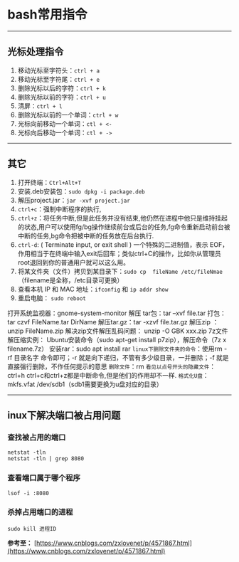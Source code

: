 # bash常用指令

---

## 光标处理指令

1. 移动光标至字符头：`ctrl + a`
2. 移动光标至字符尾：`ctrl + e`
3. 删除光标以后的字符：`ctrl + k`
4. 删除光标以前的字符：`ctrl + u`
5. 清屏：`ctrl + l`
6. 删除光标以前的一个单词：`ctrl + w`
7. 光标向前移动一个单词：`ctl + <-`
8. 光标向后移动一个单词：`ctl + ->`

---

## 其它

1. 打开终端：`Ctrl+Alt+T`
2. 安装.deb安装包：`sudo dpkg -i package.deb`
3. 解压project.jar：`jar -xvf project.jar`
4. `ctrl+c`：强制中断程序的执行,
5. `ctrl+z`：将任务中断,但是此任务并没有结束,他仍然在进程中他只是维持挂起的状态,用户可以使用fg/bg操作继续前台或后台的任务,fg命令重新启动前台被中断的任务,bg命令把被中断的任务放在后台执行.
6. `ctrl-d`: ( Terminate input, or exit shell ) 一个特殊的二进制值，表示 EOF，作用相当于在终端中输入exit后回车；类似ctrl+C的操作，比如你从管理员root退回到你的普通用户就可以这么用。
7. 将某文件夹（文件）拷贝到某目录下：`sudo cp  fileName /etc/fileNmae`（filename是全称，/etc目录可更换）
8. 查看本机 IP 和 MAC 地址：`ifconfig` 和 `ip addr show`
9. 重启电脑： `sudo reboot`

打开系统监视器：gnome-system-monitor
解压 tar包：tar –xvf file.tar 
打包：tar czvf FileName.tar DirName
解压tar.gz：tar -xzvf file.tar.gz
解压zip ：unzip FileName.zip
解决zip文件解压乱码问题： unzip -O GBK xxx.zip
7z文件解压缩实例： Ubuntu安装命令（sudo apt-get install p7zip），解压命令（7z x filename.7z）
安装rar：sudo apt install rar
`linux下删除文件夹的命令`：使用rm -rf 目录名字 命令即可；-r 就是向下递归，不管有多少级目录，一并删除；-f 就是直接强行删除，不作任何提示的意思
`删除文件`：rm <file>
`看见以点号开头的隐藏文件`：ctrl+h
ctrl+c和ctrl+z都是中断命令,但是他们的作用却不一样.
`格式化U盘`：mkfs.vfat /dev/sdb1（sdb1需要更换为u盘对应的目录）

---

## inux下解决端口被占用问题

### 查找被占用的端口

```shell
netstat -tln
netstat -tln | grep 8080
```

### 查看端口属于哪个程序

```shell
lsof -i :8080
```

### 杀掉占用端口的进程

```shell
sudo kill 进程ID
```

**参考至：** [https://www.cnblogs.com/zxlovenet/p/4571867.html](https://www.cnblogs.com/zxlovenet/p/4571867.html)
